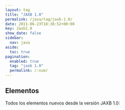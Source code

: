 ```yaml
---
layout: tag
title: "JAXB 1.0"
permalink: /java/tag/jaxb-1.0/
date: 2011-06-23T18:38:52+00:00
key: Jaxb1.0
show_date: false
sidebar:
  nav: java
aside:
  toc: true
pagination: 
  enabled: true
  tag: "jaxb 1.0"
  permalink: /:num/    
---
```


<h2>Elementos</h2>
Todos los elementos nuevos desde la versión JAXB 1.0: